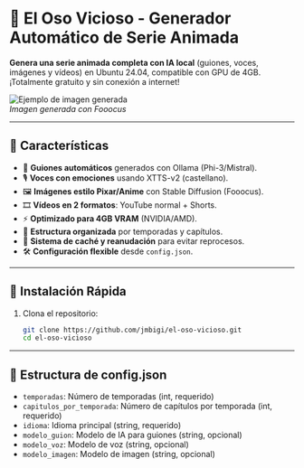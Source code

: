 # 🐻 El Oso Vicioso - Generador Automático de Serie Animada

**Genera una serie animada completa con IA local** (guiones, voces, imágenes y vídeos) en Ubuntu 24.04, compatible con GPU de 4GB. ¡Totalmente gratuito y sin conexión a internet!

![Ejemplo de imagen generada](assets/ejemplo_oso.png)  
*Imagen generada con Fooocus*

---

## 🌟 Características

- 📜 **Guiones automáticos** generados con Ollama (Phi-3/Mistral).
- 🎙️ **Voces con emociones** usando XTTS-v2 (castellano).
- 🖼️ **Imágenes estilo Pixar/Anime** con Stable Diffusion (Fooocus).
- 🎞️ **Vídeos en 2 formatos**: YouTube normal + Shorts.
- ⚡ **Optimizado para 4GB VRAM** (NVIDIA/AMD).
- 📂 **Estructura organizada** por temporadas y capítulos.
- 🔄 **Sistema de caché y reanudación** para evitar reprocesos.
- 🛠️ **Configuración flexible** desde `config.json`.

---

## 🚀 Instalación Rápida

1. Clona el repositorio:
   ```bash
   git clone https://github.com/jmbigi/el-oso-vicioso.git
   cd el-oso-vicioso
   ```

---

## 📄 Estructura de config.json

- `temporadas`: Número de temporadas (int, requerido)
- `capitulos_por_temporada`: Número de capítulos por temporada (int, requerido)
- `idioma`: Idioma principal (string, requerido)
- `modelo_guion`: Modelo de IA para guiones (string, opcional)
- `modelo_voz`: Modelo de voz (string, opcional)
- `modelo_imagen`: Modelo de imagen (string, opcional)
